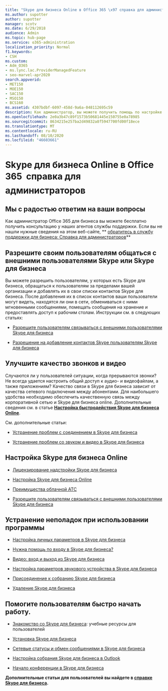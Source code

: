 ```yaml
---
title: "Skype для бизнеса Online в Office 365 \x97 справка для администраторов"
ms.author: supotter
author: supotter
manager: scotv
ms.date: 6/29/2018
audience: Admin
ms.topic: hub-page
ms.service: o365-administration
localization_priority: Normal
f1.keywords:
- CSH
ms.custom:
- Adm_O365
- ms.lync.lac.ProviderManagedFeature
- seo-marvel-apr2020
search.appverid:
- MET150
- MOE150
- SAC150
- MSO150
- BCS160
ms.assetid: 4307bdbf-6097-458d-9a6a-048112695c59
description: Как администратор, вы можете получить помощь по настройке частей Skype для бизнеса Online, в том числе сети, собраний и мгновенных сообщений, а также внешнего доступа для пользователей.
ms.openlocfilehash: 2e0a3b47c89f1573b50681445e150755e0a78985
ms.sourcegitcommit: 8634215e257ba2d49832a8f5947700fd00f18ece
ms.translationtype: MT
ms.contentlocale: ru-RU
ms.lasthandoff: 08/10/2020
ms.locfileid: "46603661"
---
```

# <a name="skype-for-business-online-in-office-365---admin-help"></a>Skype для бизнеса Online в Office 365  справка для администраторов

## <a name="were-here-to-help"></a>Мы с радостью ответим на ваши вопросы

Как администратор Office 365 для бизнеса вы можете бесплатно получить консультацию у наших агентов службы поддержки. Если вы не нашли нужные сведения на этом веб-сайте, ** [обратитесь в службу поддержки для бизнеса: Справка для администраторов](https://support.office.com/article/32a17ca7-6fa0-4870-8a8d-e25ba4ccfd4b)**
  
## <a name="let-your-users-contact-external-skype-or-skype-for-business-users"></a>Разрешите своим пользователям общаться с внешними пользователями Skype или Skype для бизнеса

Вы можете разрешить пользователям, у которых есть Skype для бизнеса, обращаться к пользователям за пределами вашей организации и добавлять их в свои списки контактов Skype для бизнеса. После добавления их в список контактов ваши пользователи могут видеть, находятся ли они в сети, обмениваться с ними мгновенными сообщениями, помещать сообщения на хранение и предоставлять доступ к рабочим столам. Инструкции см. в следующих статьях:
  
- [Разрешите пользователям связываться с внешними пользователями Skype для бизнеса](https://support.office.com/article/b414873a-0059-4cd5-aea1-e5d0857dbc94)
    
- [Разрешение на добавление контактов Skype пользователям Skype для бизнеса](https://support.office.com/article/08666236-1894-42ae-8846-e49232bbc460)
    
## <a name="improve-call-and-video-quality"></a>Улучшите качество звонков и видео

Случаются ли у пользователей ситуации, когда прерываются звонки? Не всегда удается настроить общий доступ к аудио- и видеофайлам, а также приложениям? Качество связи в Skype для бизнеса зависит от качества сетевого подключения между абонентами. Для наибольшего удобства необходимо обеспечить качественную связь между корпоративной сетью и Skype для бизнеса online. Дополнительные сведения см. в статье **[Настройка быстродействия Skype для бизнеса Online](tune-skype-for-business-online-performance.md)**. 
  
См. дополнительные статьи:
  
- [Устранение проблем с соединением в Skype для бизнеса](https://support.office.com/article/ca302828-783f-425c-bbe2-356348583771)
    
- [Устранение проблем со звуком и видео в Skype для бизнеса](https://support.office.com/article/62777bc6-c52b-47ae-84ba-a8905c3b71dc)
    
## <a name="set-up-skype-for-business-online"></a>Настройка Skype для бизнеса Online

- [Лицензирование надстройки Skype для бизнеса](https://support.office.com/article/3ed752b1-5983-43f9-bcfd-760619ab40a7)
    
- [Настройка Skype для бизнеса Online](https://support.office.com/article/40296968-e779-4259-980b-c2de1c044c6e)
    
- [Преимущества облачной АТС](https://support.office.com/article/bc9756d1-8a2f-42c4-98f6-afb17c29231c)
    
- [Разрешите пользователям связываться с внешними пользователями Skype для бизнеса](https://support.office.com/article/b414873a-0059-4cd5-aea1-e5d0857dbc94)
    
## <a name="fix-problems-for-your-users"></a>Устранение неполадок при использовании программы

- [Настройка личных параметров в Skype для бизнеса](https://support.office.com/article/68bacc31-71d3-44c3-a4d4-64da78c447aa#bkmk-stop-automatic-startup)
    
- [Нужна помощь по входу в Skype для бизнеса?](https://support.office.com/article/448b8ea7-5b33-444a-afd4-175fc9930d05)
    
- [Видео: вход и выход из Skype для бизнеса](https://support.office.com/article/8abed4b3-ac48-493e-9d76-0e10140e9451)
    
- [Настройка параметров звукового устройства в Skype для бизнеса](https://support.office.com/article/2533d929-9814-4349-8ae4-fca29246e2ff)
    
- [Присоединение к собранию Skype для бизнеса](https://support.office.com/article/3862be6d-758a-4064-a016-67c0febf3cd5)
    
- [Удаление Skype для бизнеса](https://support.office.com/article/28C4A036-7F22-406C-B7F4-87894CBAF902)
    
## <a name="help-your-users-get-started-quickly"></a>Помогите пользователям быстро начать работу.

- [Знакомство со Skype для бизнеса](https://support.office.com/article/8a3491a3-c095-4718-80cf-cbbe4afe4eba): учебные ресурсы для пользователей 
    
- [Установка Skype для бизнеса](https://support.office.com/article/8a0d4da8-9d58-44f9-9759-5c8f340cb3fb)
    
- [Сетевые статусы и обмен сообщениями в Skype для бизнеса](https://support.office.com/article/c873b869-4ce0-4375-9bea-5de150eaf081)
    
- [Настройка собрания Skype для бизнеса в Outlook](https://support.office.com/article/b8305620-d16e-4667-989d-4a977aad6556)
    
- [Начало конференции в Skype для бизнеса](https://support.office.com/article/8dc8ac52-91ac-4db9-8672-11551fdaf997)
    
 **Дополнительные статьи для пользователей вы найдете в [справке Skype для бизнеса](https://support.office.com/article/4fbe07ce-6b15-4a06-bcf0-baea57890410).**
  

